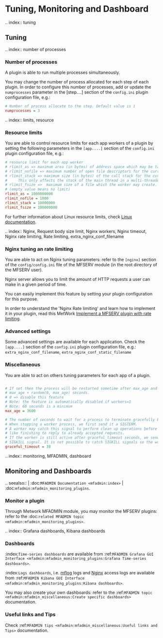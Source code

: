 
# Tuning, Monitoring and Dashboard
.. index:: tuning
## Tuning
.. index:: number of processes
### Number of processes

A plugin is able to run multiple processes simultaneously.

You may change the number of process allocated for each step of each plugin. In order to configure this number of processes, add or update the `numprocesses` parameter in the [step....] section of the `config.ini` plugin configuration file, e.g.:
```cfg
# Number of process allocate to the step. Default value is 1
numprocesses = 3
```
.. index:: limits, resource
### Resource limits

You are able to control resource limits for each app workers of a plugin by setting the following parameters in the `[app....]` section of the `config.ini` plugin configuration file, e.g.:

```cfg
# resource limit for each app worker
# rlimit_as => maximum area (in bytes) of address space which may be taken by the worker.
# rlimit_nofile => maximum number of open file descriptors for the current worker.
# rlimit_stack => maximum size (in bytes) of the call stack for the current worker.
#     This only affects the stack of the main thread in a multi-threaded worker.
# rlimit_fsize =>  maximum size of a file which the worker may create.
# (empty value means no limit)
rlimit_as = 1000000000
rlimit_nofile = 1000
rlimit_stack = 10000000
rlimit_fsize = 100000000
```

For further information about Linux resource limits, check [Linux documentation](http://man7.org/linux/man-pages/man2/setrlimit.2.html).

.. index:: Nginx, Request body size limit, Nginx workers, Nginx timeout, Nginx rate limiting, Rate limiting, extra_nginx_conf_filename
### Nginx tuning an rate limiting

You are able to act on Nginx tuning parameters: refer to the `[nginx]` section of the `config/config.ini` file of the MFSERV module (in the root directory of the MFSERV user).

Nginx server allows you to limit the amount of HTTP requests a user can make in a given period of time.

You can easily implement this feature by setting your plugin configuration for this purpose. 

In order to understand the 'Nginx Rate limiting' and learn how to implement it in your plugin, read this MetWork [Implement a MFSERV plugin with rate limiting](https://medium.com/metwork-framework/implement-a-mfserv-plugin-with-rate-limiting-fd38d2d5ccd8).

### Advanced settings

Some advanced settings are available for each application. Check the `[app....]` section of the `config.ini` plugin configuration file, e.g.: `extra_nginx_conf_filename`, `extra_nginx_conf_static_filename`


### Miscellaneous

You are able to act on others tuning parameters for each app of a plugin.

```cfg 

# If set then the process will be restarted sometime after max_age and
# max_age + random(0, max_age) seconds.
# 0 => disable this feature
# Note: the feature is automatically disabled if workers=1
# Note: 60 seconds is a minimum
max_age = 3600

# The number of seconds to wait for a process to terminate gracefully before killing it.
# When stopping a worker process, we first send it a SIGTERM.
# A worker may catch this signal to perform clean up operations before exiting
# like finishing to reply to already accepted requests.
# If the worker is still active after graceful_timeout seconds, we send it a
# SIGKILL signal. It is not possible to catch SIGKILL signals so the worker will stop.
graceful_timeout = 30
```

.. index:: monitoring, MFADMIN, dashboard
## Monitoring and Dashboards

.. seealso::
    | :doc:`MFADMIN Documentation <mfadmin:index>`
    | :doc:`mfadmin:mfadmin_monitoring_plugins`.

### Monitor a plugin
Through Metwork MFADMIN module, you may monitor the MFSERV plugins: refer to the :doc:`related MFADMIN topic <mfadmin:mfadmin_monitoring_plugins>`.

.. index:: Grafana dashboards, Kibana dashboards
### Dashboards
:index:`Time-series dashboards` are available from :ref:`MFADMIN Grafana GUI Interface <mfadmin:mfadmin_monitoring_plugins:Grafana Time-series dashboards>`.

:index:`Logs dashboards`, i.e. [mflog](https://github.com/metwork-framework/mflog) logs and [Nginx](https://www.nginx.com/) access logs are available from :ref:`MFADMIN Kibana GUI Interface <mfadmin:mfadmin_monitoring_plugins:Kibana dashboards>`.

You may also create your own dashboards: refer to the :ref:`MFADMIN topic <mfadmin:mfadmin_miscellaneous:Create specific dashboards>` documentation.

### Useful links and Tips

Check :ref:`MFADMIN tips <mfadmin:mfadmin_miscellaneous:Useful links and Tips>` documentation.

<!--
Intentional comment to prevent m2r from generating bad rst statements when the file ends with a block .. xxx ::
-->
